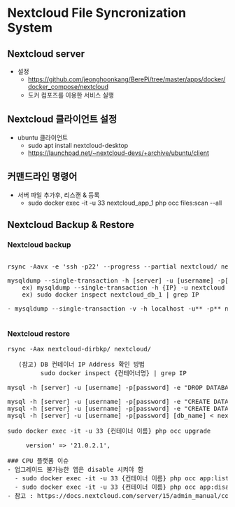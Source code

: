# Nextcloud File Syncronization System

## Nextcloud server
- 설정
  - https://github.com/jeonghoonkang/BerePi/tree/master/apps/docker/docker_compose/nextcloud
  - 도커 컴포즈를 이용한 서비스 실행 

## Nextcloud 클라이언트 설정
- ubuntu 클라이언트 
  - sudo apt install nextcloud-desktop
  - https://launchpad.net/~nextcloud-devs/+archive/ubuntu/client


## 커맨드라인 명령어
- 서버 파일 추가후, 리스캔 & 등록
  - sudo docker exec -it -u 33 nextcloud_app_1 php occ files:scan --all 

## Nextcloud Backup & Restore

### Nextcloud backup
<pre> 
rsync -Aavx -e 'ssh -p22' --progress --partial nextcloud/ nextcloud-dirbkp_`date +"%Y%m%d"`/ 

mysqldump --single-transaction -h [server] -u [username] -p[password] [db_name] > nextcloud-sqlbkp_`date +"%Y%m%d"`.bak 
    ex) mysqldump --single-transaction -h {IP} -u nextcloud -p{PW} nextcloud > nextcloud_sql_bk_new.bak 
    ex) sudo docker inspect nextcloud_db_1 | grep IP 

- mysqldump --single-transaction -v -h localhost -u** -p** nextcloud > /var/lib/mysql/**_nextcloud-sqlbkp_`date +"%Y%m%d"`.bak

</pre>

### Nextcloud restore
<pre>
rsync -Aax nextcloud-dirbkp/ nextcloud/ 

   (참고) DB 컨테이너 IP Address 확인 방법
         sudo docker inspect {컨테어너명} | grep IP

mysql -h [server] -u [username] -p[password] -e "DROP DATABASE nextcloud" 

mysql -h [server] -u [username] -p[password] -e "CREATE DATABASE nextcloud" 
mysql -h [server] -u [username] -p[password] -e "CREATE DATABASE nextcloud CHARACTER SET utf8mb4 COLLATE utf8mb4_general_ci"
mysql -h [server] -u [username] -p[password] [db_name] < nextcloud-sqlbkp.bak -v 

sudo docker exec -it -u 33 {컨테이너 이름} php occ upgrade

     version' => '21.0.2.1',

### CPU 플랫폼 이슈
- 업그레이드 불가능한 앱은 disable 시켜야 함
  - sudo docker exec -it -u 33 {컨테이너 이름} php occ app:list
  - sudo docker exec -it -u 33 {컨테이너 이름} php occ app:disable richdocumentscode 
- 참고 : https://docs.nextcloud.com/server/15/admin_manual/configuration_server/occ_command.html#apps-commands
  
</pre>



